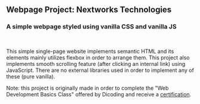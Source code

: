 ## Webpage Project: Nextworks Technologies
### A simple webpage styled using vanilla CSS and vanilla JS

<br>

This simple single-page website implements semantic HTML and its elements mainly utilizes flexbox in order to arrange them. 
This project also implements smooth scrolling feature (after clicking an internal link) using JavaScript.
There are no external libraries used in order to implement any of these (pure vanilla).

Note: this project is originally made in order to complete the "Web Development Basics Class" offered by Dicoding and receive a [certification](https://www.dicoding.com/certificates/2VX3Y4MQQPYQ).
